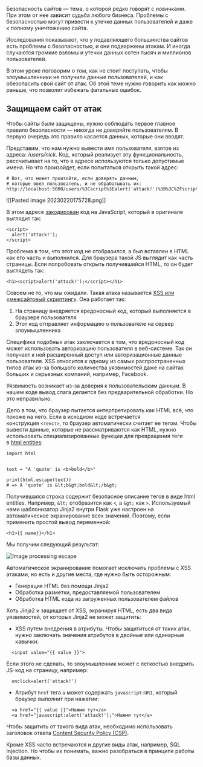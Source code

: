 Безопасность сайтов — тема, о которой редко говорят с новичками. При этом от нее зависит судьба любого бизнеса. Проблемы с безопасностью могут привести к утечке данных пользователей и даже к полному уничтожению сайта.

Исследования показывают, что у подавляющего большинства сайтов есть проблемы с безопасностью, и они подвержены атакам. И иногда случаются громкие взломы и утечки данных сотен тысяч и миллионов пользователей.

В этом уроке поговорим о том, как не стоит поступать, чтобы злоумышленники не получили данные пользователей, и как обезопасить свой сайт от атак. Об этой теме нужно говорить как можно раньше, что позволит избежать фатальных ошибок.

## Защищаем сайт от атак

Чтобы сайты были защищены, нужно соблюдать первое главное правило безопасности — никогда не доверяйте пользователям. В первую очередь это правило касается данных, которые они вводят.

Представим, что нам нужно вывести имя пользователя, взятое из адреса: _/users/nick_. Код, который реализует эту функциональность, рассчитывает на то, что в адресе используются только допустимые имена. Но что произойдет, если попытаться открыть такой адрес:

```
# Вот, что может произойти, если доверять данным,
# которые ввел пользователь, и не обрабатывать их:
http://localhost:5000/users/%3Cscript%3Ealert('attack!')%3B%3C%2Fscript%3E
```

![[Pasted image 20230220175728.png]]

В этом адресе [закодирован](https://ru.wikipedia.org/wiki/URL#%D0%9A%D0%BE%D0%B4%D0%B8%D1%80%D0%BE%D0%B2%D0%B0%D0%BD%D0%B8%D0%B5_URL) код на JavaScript, который в оригинале выглядит так:

```
<script>
  alert('attack!');
</script>
```

Проблема в том, что этот код не отобразился, а был вставлен в HTML как его часть и выполнился. Для браузера такой JS выглядит как часть страницы. Если попробовать открыть получившийся HTML, то он будет выглядеть так:

```
<h1><script>alert('attack!');</script></h1>
```

Совсем не то, что мы ожидали. Такая атака называется [XSS или «межсайтовый скриптинг»](https://ru.wikipedia.org/wiki/%D0%9C%D0%B5%D0%B6%D1%81%D0%B0%D0%B9%D1%82%D0%BE%D0%B2%D1%8B%D0%B9_%D1%81%D0%BA%D1%80%D0%B8%D0%BF%D1%82%D0%B8%D0%BD%D0%B3). Она работает так:

1.  На страницу внедряется вредоносный код, который выполняется в браузере пользователя
2.  Этот код отправляет информацию о пользователе на сервер злоумышленника

Специфика подобных атак заключается в том, что вредоносный код может использовать авторизацию пользователя в веб-системе. Так он получает к ней расширенный доступ или авторизационные данные пользователя. XSS относится к одному из самых распространенных типов атак из-за большого количества уязвимостей даже на сайтах больших и серьезных компаний, например, Facebook.

Уязвимость возникает из-за доверия к пользовательским данным. В нашем коде вывод слага делается без предварительной обработки. Но это неправильно.

Дело в том, что браузер пытается интерпретировать как HTML всё, что похоже на него. Если в исходном коде встречается конструкция `<текст>`, то браузер автоматически считает ее тегом. Чтобы вывести данные, которые не рассматриваются как HTML, нужно использовать специализированные функции для превращения теги в [html entities](https://en.wikipedia.org/wiki/Unicode_and_HTML#Named_character_entities):

```
import html


text = "A 'quote' is <b>bold</b>"

print(html.escape(text))
# => A 'quote' is &lt;b&gt;bold&lt;/b&gt;
```

Получившаяся строка содержит безопасное описание тегов в виде html entities. Например, `&lt;` отобразится как `<`, а `&gt;` как `>`. Используемый нами шаблонизатор Jinja2 внутри Flask уже настроен на автоматическое экранирование всех значений. Поэтому, если применить простой вывод переменной:

```
<h1>{{ name}}</h1>
```

Мы получим следующий результат:

![Image processing escape](https://cdn2.hexlet.io/derivations/image/original/eyJpZCI6ImZhZjNiZGExNjJiOGYxNmY3YTgzMTZhN2Y2NWEyNGQ5LnBuZyIsInN0b3JhZ2UiOiJjYWNoZSJ9?signature=7777fa798dcb1825a88fc0c66155f3ea73270c8ab32e6b758c5d54ba2e6ea7f5)

Автоматическое экранирование помогает исключить проблемы с XSS атаками, но есть и другие места, где нужно быть осторожным:

-   Генерация HTML без помощи Jinja2
-   Обработка разметки, предоставляемой пользователем
-   Обработка HTML кода из загруженных пользователем файлов

Хоть Jinja2 и защищает от XSS, экранируя HTML, есть два вида уязвимостей, от которых Jinja2 не может защитить:

-   XSS путем внедрения в атрибуты. Чтобы защититься от таких атак, нужно заключать значения атрибутов в двойные или одинарные кавычки:

```
  <input value="{{ value }}">
```

Если этого не сделать, то злоумышленник может с легкостью внедрить JS-код на страницу, например:

```
  onclick=alert('attack!')
```

-   Атрибут `href` тега `a` может содержать `javascript:URI`, который браузер выполнит при нажатии:

```
  <a href="{{ value }}">Нажми тут</a>
  <a href="javascript:alert('attack!');">Нажми тут</a>
```

Чтобы защитить от такого вида атак, необходимо использовать заголовок ответа [Content Security Policy (CSP)](https://flask.palletsprojects.com/security/#security-csp).

Кроме XSS часто встречаются и другие виды атак, например, SQL Injection. Но чтобы их понимать, важно разобраться в принципе работы базы данных.